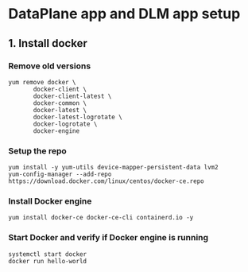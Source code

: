 # DataPlane app and DLM app setup

## 1. Install docker
### Remove old versions
```
yum remove docker \
       docker-client \
       docker-client-latest \
       docker-common \
       docker-latest \
       docker-latest-logrotate \
       docker-logrotate \
       docker-engine
```

### Setup the repo
```
yum install -y yum-utils device-mapper-persistent-data lvm2
yum-config-manager --add-repo https://download.docker.com/linux/centos/docker-ce.repo
```
### Install Docker engine
```
yum install docker-ce docker-ce-cli containerd.io -y
```
### Start Docker and verify if Docker engine is running
```
systemctl start docker
docker run hello-world
```
